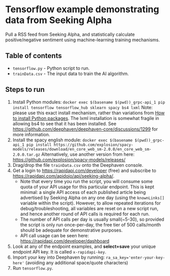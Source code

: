 # Tensorflow example demonstrating data from Seeking Alpha

Pull a RSS feed from Seeking Alpha, and statistically calculate positive/negative sentiment using machine-learning
training mechanisms.

## Table of contents

* `tensorflow.py` - Python script to run.
* `trainData.csv` - The input data to train the AI algorithm.

## Steps to run

1. Install Python modules:
   `docker exec $(basename $(pwd))_grpc-api_1 pip install tensorflow tensorflow_hub sklearn spacy bs4 lxml`
   Note: please use this exact install mechanism, rather than variations
   from [How to install Python packages](https://deephaven.io/core/docs/how-to-guides/install-python-packages).
   The lxml installation is somewhat fragile in allowing bs4 to see that it has been installed. 
   See <https://github.com/deephaven/deephaven-core/discussions/1299> for more information.
1. Install the spacy english module:
   `docker exec $(basename $(pwd))_grpc-api_1 pip install https://github.com/explosion/spacy-models/releases/download/en_core_web_sm-2.0.0/en_core_web_sm-2.0.0.tar.gz`
   Alternatively, use another version from here:
   <https://github.com/explosion/spacy-models/releases/>
1. Drag/drop the file `trainData.csv` onto the Deephaven console.
1. Get a login to <https://rapidapi.com/developer> (free) and subscribe to <https://rapidapi.com/apidojo/api/seeking-alpha/>.
    * Note that every time you run the script, you will consume some quota of your API usage for this particular
      endpoint. This is kept minimal: a single API access of each published article being advertised by Seeking Alpha
      on any one day (using the `knownLinks[]` variable within the script). However, to allow repeated iterations for
      debug/troubleshooting, all variables are reset on a new script run, and hence another round of API calls is
      required for each run.
    * The number of API calls per day is usually small(~5-30), so provided the script is only run once-per-day, the free
      tier of 500 calls/month should be adequate for demonstrative purposes.
    * API call usage can be seen here: <https://rapidapi.com/developer/dashboard>
1. Look at any of the endpoint examples, and **select+save** your unique endpoint API key. It is called `x-rapidapi-key`.
1. Import your key into Deephaven by running: 
  `ra_sa_key='enter-your-key-here'` (avoiding any additional space/quote characters)
1. Run `tensorflow.py`.
